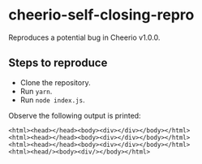# cheerio-self-closing-repro

Reproduces a potential bug in Cheerio v1.0.0.

## Steps to reproduce

- Clone the repository.
- Run `yarn`.
- Run `node index.js`.

Observe the following output is printed:

```
<html><head></head><body><div></div></body></html>
<html><head></head><body><div></div></body></html>
<html><head></head><body><div></div></body></html>
<html><head/><body><div/></body></html>
```
